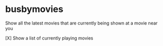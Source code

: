 # busbymovies
Show all the latest movies that are currently being shown at a movie near you

[X] Show a list of currently playing movies
